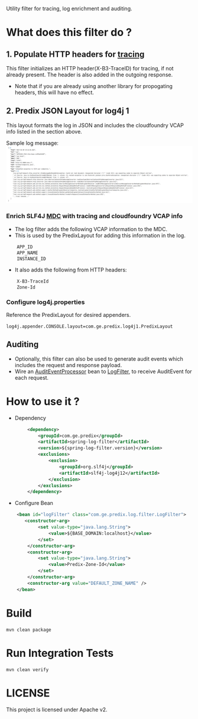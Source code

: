 Utility filter for tracing, log enrichment and auditing.

# What does this filter do ?
## 1. Populate HTTP headers for [tracing](opentracing.io)
This filter initializes an HTTP header(X-B3-TraceID) for tracing, if not already present. The header is also added in the outgoing response.
* Note that if you are already using another library for propogating headers, this will have no effect.

## 2. Predix JSON Layout for log4j 1
This layout formats the log in JSON and includes the cloudfoundry VCAP info listed in the section above.

Sample log message:
![](docs/sample-json-log.png)

### Enrich SLF4J [MDC](https://logback.qos.ch/manual/mdc.html) with tracing and cloudfoundry VCAP info
* The log filter adds the following VCAP information to the MDC. 
* This is used by the PredixLayout for adding this information in the log.
```
    APP_ID
    APP_NAME
    INSTANCE_ID
```
* It also adds the following from HTTP headers:
```
    X-B3-TraceId
    Zone-Id
```

### Configure log4j.properties
Reference the PredixLayout for desired appenders.
```
log4j.appender.CONSOLE.layout=com.ge.predix.log4j1.PredixLayout
```

## Auditing
* Optionally, this filter can also be used to generate audit events which includes the request and response payload.
* Wire an [AuditEventProcessor](src/main/java/com/ge/predix/audit/AuditEventProcessor.java) bean to 
[LogFilter](src/main/java/com/ge/predix/log/filter/LogFilter.java), to receive AuditEvent for each request.


# How to use it ?
* Dependency
```xml
        <dependency>
            <groupId>com.ge.predix</groupId>
            <artifactId>spring-log-filter</artifactId>
            <version>${spring-log-filter.version}</version>
            <exclusions>
                <exclusion>
                    <groupId>org.slf4j</groupId>
                    <artifactId>slf4j-log4j12</artifactId>
                </exclusion>
            </exclusions>
        </dependency>
```
* Configure Bean
```xml
    <bean id="logFilter" class="com.ge.predix.log.filter.LogFilter">
       <constructor-arg>
            <set value-type="java.lang.String">
                <value>${BASE_DOMAIN:localhost}</value>
            </set>
        </constructor-arg>
        <constructor-arg>
            <set value-type="java.lang.String">
                <value>Predix-Zone-Id</value>
            </set>
        </constructor-arg>
        <constructor-arg value="DEFAULT_ZONE_NAME" />
    </bean>
```

# Build
```
mvn clean package
```

# Run Integration Tests
```
mvn clean verify
```

# LICENSE
This project is licensed under Apache v2.
